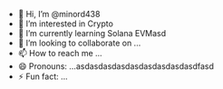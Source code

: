 - 👋 Hi, I’m @minord438
- 👀 I’m interested in Crypto
- 🌱 I’m currently learning Solana EVMasd
- 💞️ I’m looking to collaborate on ...
- 📫 How to reach me ...
- 😄 Pronouns: ...asdasdasdasdasdasdasdasdasdfasd
- ⚡ Fun fact: ...

<!---asdasdasdasdasdasd
minord438/minord438 is a ✨ special ✨ repository because its `README.md` (this file) appears on your GitHub profile.asdasd
You can click the Preview link to take a look at your changes.
--->
